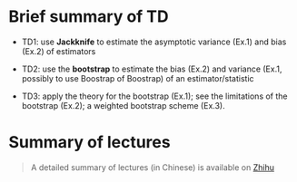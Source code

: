 # Brief summary of TD

- TD1: use **Jackknife** to estimate the asymptotic variance (Ex.1) and bias (Ex.2) of estimators

- TD2: use the **bootstrap** to estimate the bias (Ex.2) and variance (Ex.1, possibly to use Boostrap of Boostrap) of an estimator/statistic

- TD3: apply the theory for the bootstrap (Ex.1); see the limitations of the bootstrap (Ex.2); a weighted bootstrap scheme (Ex.3). 

# Summary of lectures

> A detailed summary of lectures (in Chinese) is available on [Zhihu](https://zhuanlan.zhihu.com/p/619250283)
